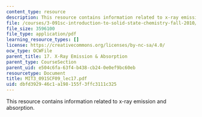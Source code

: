 ```yaml
---
content_type: resource
description: This resource contains information related to x-ray emission and absorption.
file: /courses/3-091sc-introduction-to-solid-state-chemistry-fall-2010/dbfd392946c1a198155f3ffc3111c325_MIT3_091SCF09_lec17.pdf
file_size: 3596100
file_type: application/pdf
learning_resource_types: []
license: https://creativecommons.org/licenses/by-nc-sa/4.0/
ocw_type: OCWFile
parent_title: 17. X-Ray Emission & Absorption
parent_type: CourseSection
parent_uid: e504c6fa-63f4-b438-cb24-0e0ef9bc60eb
resourcetype: Document
title: MIT3_091SCF09_lec17.pdf
uid: dbfd3929-46c1-a198-155f-3ffc3111c325
---
```

This resource contains information related to x-ray emission and absorption.